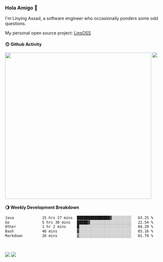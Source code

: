 ### Hola Amigo 🤣   

I'm Linying Assad, a software engineer who occasionally ponders some odd questions.  

My personal open source project: [LinsOSS](https://github.com/linsoss)
 
#### 🙃 Github Activity 
<div>
  <img src="https://github-readme-stats.vercel.app/api?username=al-assad&show_icons=true" align="top" style="display: inline-block;" width="480"/>
  <img src="https://github-readme-stats.vercel.app/api/top-langs/?username=al-assad&hide=css,html&langs_count=8&layout=compact" align="top" style="display: inline-block;"/>
</div>

#### 🌖 Weekly Development Breakdown
<!--START_SECTION:waka-->

```txt
Java             15 hrs 27 mins  ███████████████▓░░░░░░░░░   63.25 %
Go               5 hrs 30 mins   █████▓░░░░░░░░░░░░░░░░░░░   22.54 %
Other            1 hr 2 mins     █░░░░░░░░░░░░░░░░░░░░░░░░   04.29 %
Bash             46 mins         ▓░░░░░░░░░░░░░░░░░░░░░░░░   03.16 %
Markdown         26 mins         ▒░░░░░░░░░░░░░░░░░░░░░░░░   01.79 %
```

<!--END_SECTION:waka-->

<br>

<a href="https://twitter.com/assad_lin"><img src="https://img.shields.io/badge/Twitter-@assad__lin-blue?style=flat&logo=twitter" /></a>
<a href="https://al-assad.github.io"><img src="https://img.shields.io/badge/Blogs-Linying_Assad's_Blog-yellow?style=flat&logo=github" /></a>

